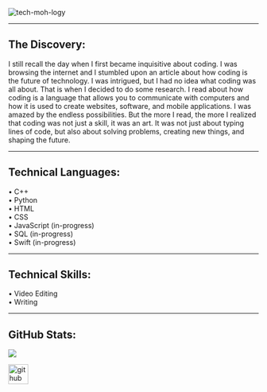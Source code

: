 ![tech-moh-logy](https://github.com/tech-moh-logy/tech-moh-logy/assets/132733865/a1e50ecb-02a8-4a10-98f1-89ab1fcd99df) <hr>

## The Discovery:
I still recall the day when I first became inquisitive about coding. I was browsing the internet and I stumbled upon an article about how coding is the future of technology. I was intrigued, but I had no idea what coding was all about. That is when I decided to do some research. I read about how coding is a language that allows you to communicate with computers and how it is used to create websites, software, and mobile applications. I was amazed by the endless possibilities. But the more I read, the more I realized that coding was not just a skill, it was an art. It was not just about typing lines of code, but also about solving problems, creating new things, and shaping the future. 

<hr>

## Technical Languages: 
  • C++ <br>
  • Python <br>
  • HTML <br>
  • CSS <br>
  • JavaScript (in-progress) <br>
  • SQL (in-progress) <br>
  • Swift (in-progress) <br> 

<hr>

## Technical Skills: 
  • Video Editing <br>
  • Writing <br>

<hr>

## GitHub Stats:
![](https://github-readme-streak-stats.herokuapp.com/?user=tech-moh-logy&theme=dark&hide_border=false)<br/>

[<img src='https://cdn.jsdelivr.net/npm/simple-icons@3.0.1/icons/github.svg' alt='github' height='40'>](https://github.com/tech-moh-logy)  
